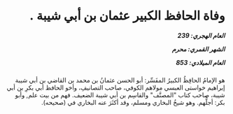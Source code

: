 <h1 dir="rtl">وفاة الحافظ الكبير عثمان بن أبي شيبة  .</h1>

<h5 dir="rtl">العام الهجري:  239

الشهر القمري: محرم

العام الميلادي: 853</h5>

<p dir="rtl">هو الإمامُ الحافِظُ الكبيرُ المفَسِّر: أبو الحسن عثمانُ بن محمد بن القاضي بن أبي شيبة إبراهيم خواستى العبسي مولاهم الكوفي، صاحب التصانيفِ، وأخو الحافظ أبي بكرِ بن أبي شيبة، صاحب كتاب "المصنَّف" والقاسِم بن أبي شيبة الضعيف.  فهم من بيت علم, وأبو بكر: أجلُّهم. وهو شيخُ البخاري ومسلم، وقد أكثَرَ عنه البخاري في (صحيحه).</p></br>
